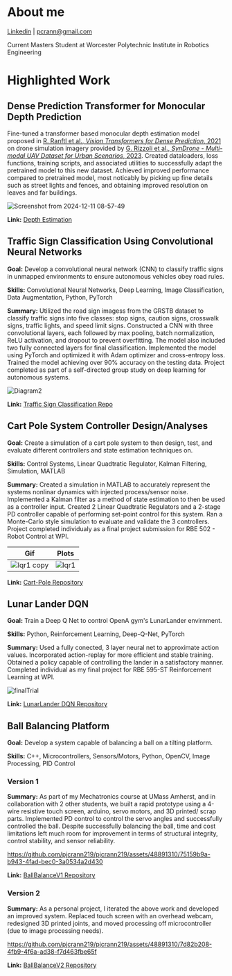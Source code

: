 # About me
[Linkedin](https://www.linkedin.com/in/paulcrann) | pcrann@gmail.com

Current Masters Student at Worcester Polytechnic Institute in Robotics Engineering

# Highlighted Work

## Dense Prediction Transformer for Monocular Depth Prediction 
Fine-tuned a transformer based monocular depth estimation model proposed in [R. Ranftl et al., *Vision Transformers for Dense Prediction*, 2021](https://arxiv.org/pdf/2103.13413) on drone simulation imagery provided by [G. Rizzoli et al., *SynDrone - Multi-modal UAV Dataset for Urban Scenarios*, 2023](https://github.com/LTTM/Syndrone/tree/main). Created dataloaders, loss functions, training scripts, and associated utilities to successfully adapt the pretrained model to this new dataset. Achieved improved performance compared to pretrained model, most noticably by picking up fine details such as street lights and fences, and obtaining improved resolution on leaves and far buildings.

![Screenshot from 2024-12-11 08-57-49](https://github.com/user-attachments/assets/5a561ac7-4689-4ddc-8079-7acf24d96a31)

**Link:** [Depth Estimation](https://github.com/pjcrann219/RBE-577-ML_Robotics/tree/main/Final/DepthEstimation)

## Traffic Sign Classification Using Convolutional Neural Networks

**Goal:** Develop a convolutional neural network (CNN) to classify traffic signs in unmapped environments to ensure autonomous vehicles obey road rules.

**Skills:** Convolutional Neural Networks, Deep Learning, Image Classification, Data Augmentation, Python, PyTorch

**Summary:** Utilized the road sign imagess from the GRSTB dataset to classify traffic signs into five classes: stop signs, caution signs, crosswalk signs, traffic lights, and speed limit signs. Constructed a CNN with three convolutional layers, each followed by max pooling, batch normalization, ReLU activation, and dropout to prevent overfitting. The model also included two fully connected layers for final classification. Implemented the model using PyTorch and optimized it with Adam optimizer and cross-entropy loss. Trained the model achieving over 90% accuracy on the testing data. Project completed as part of a self-directed group study on deep learning for autonomous systems.

![Diagram2](https://github.com/user-attachments/assets/b73fdedc-ba06-4599-a534-eb248afd9251)


**Link:** [Traffic Sign Classification Repo](https://github.com/pjcrann219/CS-539-RoadSignDetection)

## Cart Pole System Controller Design/Analyses

**Goal:** Create a simulation of a cart pole system to then design, test, and evaluate different controllers and state estimation techniques on.

**Skills:** Control Systems, Linear Quadtratic Regulator, Kalman Filtering, Simulation, MATLAB

**Summary:** Created a simulation in MATLAB to accurately represent the systems nonlinar dynamics with injected process/sensor noise. Implemented a Kalman filter as a method of state estimation to then be used as a controller input. Created 2 Linear Quadtratic Regulators and a 2-stage PD controller capable of performing set-point control for this system. Ran a Monte-Carlo style simulation to evaluate and validate the 3 controllers. Project completed individualy as a final project submission for RBE 502 - Robot Control at WPI.

| Gif  | Plots |
| ------------- | ------------- |
| ![lqr1 copy](https://github.com/pjcrann219/pjcrann219/assets/48891310/daba171a-2ad1-4b34-8bcd-a04863d1b555)  | ![lqr1](https://github.com/pjcrann219/pjcrann219/assets/48891310/8dfb2fd5-0ac2-42c1-91bf-7f801509ae92)  |

**Link:** [Cart-Pole Repository](https://github.com/pjcrann219/Cart-Pole)

## Lunar Lander DQN
**Goal:** Train a Deep Q Net to control OpenA gym's LunarLander envirnment.

**Skills:** Python, Reinforcement Learning, Deep-Q-Net, PyTorch

**Summary:** Used a fully conected, 3 layer neural net to approximate action values. Incorporated action-replay for more efficient and stable training. Obtained a policy capable of controlling the lander in a satisfactory manner. Completed individual as my final project for RBE 595-ST Reinforcement Learning at WPI.

![finalTrial](https://github.com/pjcrann219/pjcrann219/assets/48891310/65164a6e-6fe8-4aea-81d6-153b0e85ed9a)


**Link:** [LunarLander DQN Repository](https://github.com/pjcrann219/LunarLander-DQN)

## Ball Balancing Platform

**Goal:**  Develop a system capable of balancing a ball on a tilting platform. 

**Skills:** C++, Microcontrollers, Sensors/Motors, Python, OpenCV, Image Processing, PID Control

### Version 1

**Summary:** As part of my Mechatronics course at UMass Amherst, and in collaboration with 2 other students, we built a rapid prototype using a 4-wire resistive touch screen, arduino, servo motors, and 3D printed/ scrap parts. Implemented PD control to control the servo angles and successfully controlled the ball. Despite successfully balancing the ball, time and cost limitations left much room for improvement in terms of structural integrity, control stability, and sensor reliability.

https://github.com/pjcrann219/pjcrann219/assets/48891310/75159b9a-b943-4fad-bec0-3a0534a2d430

**Link:** [BallBalanceV1 Repository](https://github.com/pjcrann219/BallBalanceV1)

### Version 2

**Summary:** As a personal project, I iterated the above work and developed an improved system. Replaced touch screen with an overhead webcam, redesigned 3D printed joints, and moved processing off microcontroller (due to image processing needs).


https://github.com/pjcrann219/pjcrann219/assets/48891310/7d82b208-4fb9-4f6a-ad38-f7d463fbe65f


**Link:** [BallBalanceV2 Repository](https://github.com/pjcrann219/BallBalanceV2)
